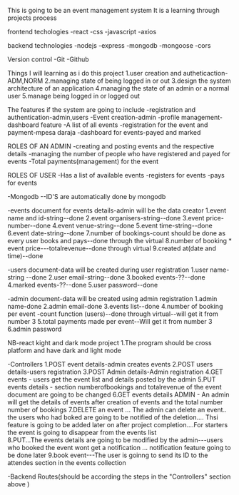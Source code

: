 This is going to be an event management system
It is a learning through projects process

frontend techologies
-react
-css
-javascript
-axios


backend technologies
-nodejs
-express
-mongodb
-mongoose
-cors

Version control
-Git
-Github



Things I will learning as i do this project
1.user creation and autheticaction-ADM,NORM
2.managing state of being logged in or out
3.design the system architecture of an application
4.managing the state of an admin or a normal user
5.manage being logged in or logged out

The features if the system are going to include
-registration and authentication-admin,users
-Event creation-admin
-profile management-dashboard feature
-A list of all events
-registration for the event and payment-mpesa daraja
-dashboard for events-payed and marked

ROLES OF AN ADMIN
-creating and posting events and the respective details
-managing the number of people who have registered and payed for events
-Total payments(management) for the event


ROLES OF USER
-Has a list of available events
-registers for events
-pays for events



-Mongodb
--ID'S are automatically done by mongodb 
<!-- The name of the documents is going to come with the schema -->
-events document for events details-admin will be the data creator
1.event name and id-string--done
2.event organisers-string--done
3.event price-number--done
4.event venue-string--done
5.event time-string--done
6.event date-string--done
7.number of bookings-count should be done as every user books and pays--done through the virtual
8.number of booking * event price---totalrevenue--done through virtual
9.created at(date and time)--done
 
-users document-data will be created during user registration
1.user name-string --done
2.user email-string--done
3.booked events-??--done
4.marked events-??--done
5.user password--done


-admin document-data will be created using admin registration
1.admin name-done
2.admin email-done
3.events list--done
4.number of booking per event -count function (users)--done through virtual--will get it from number 3
5.total payments made per event--Will get it from number 3
6.admin password


NB-react kight and dark mode project
1.The program should be cross platform and have dark and light mode

-Controllers
1.POST event details-admin creates events
2.POST users  details-users registration
3.POST Admin details-Admin registration
4.GET events  - users get the event list and details posted by the admin
5.PUT events details - section numberofbookings and totalrevenue of the event document are going to be changed
6.GET events details ADMIN - An admin will get the details of events after creation of events and the total number number of bookings 
7.DELETE an event ... The admin can delete an event.. the users who had boked are going to be notified of the deletion.... Thsi feature is going to be added later on after project completion....For starters the event is going to disappear from the events list     
8.PUT...The events details are going to be modified by the admin---users who booked the event wont get a notification ... notification feature going to be done later
9.book event---The user is goinng to send its ID to the attendes section in the events collection

-Backend Routes(should be according the steps in the "Controllers" section above )



